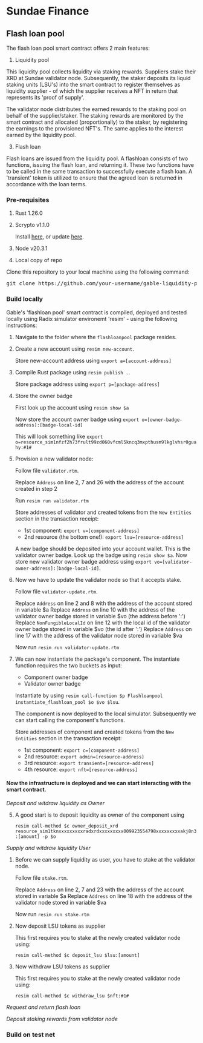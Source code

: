 # Sundae Finance

## Flash loan pool

The flash loan pool smart contract offers 2 main features:

1. Liquidity pool

This liquidity pool collects liquidity via staking rewards. Suppliers stake their XRD at Sundae validator node. Subsequently, the staker deposits its liquid staking units (LSU's) into the smart contract to register themselves as liquidity supplier - of which the supplier receives a NFT in return that represents its 'proof of supply'. 

The validator node distributes the earned rewards to the staking pool on behalf of the supplier/staker. The staking rewards are monitored by the smart contract and allocated (proportionally) to the staker, by registering the earnings to the provisioned NFT's. The same applies to the interest earned by the liquidity pool.

3. Flash loan

Flash loans are issued from the liquidity pool. A flashloan consists of two functions, issuing the flash loan, and returning it. These two functions have to be called in the same transaction to successfully execute a flash loan. A 'transient' token is utilized to ensure that the agreed loan is returned in accordance with the loan terms.

### Pre-requisites

1. Rust 1.26.0
2. Scrypto v1.1.0

   Install [here](https://docs-babylon.radixdlt.com/main/getting-started-developers/first-component/install-scrypto.html), or update [here](https://docs-babylon.radixdlt.com/main/getting-started-developers/first-component/updating-scrypto.html).
   
3. Node v20.3.1
4. Local copy of repo

Clone this repository to your local machine using the following command:

<pre>
git clone https://github.com/your-username/gable-liquidity-protocol.git
</pre>

### Build locally

Gable's 'flashloan pool' smart contract is compiled, deployed and tested locally using Radix simulator environemt 'resim' - using the following instructions:

1. Navigate to the folder where the `flashloanpool` package resides.

2. Create a new account using `resim new-account`.
   
   Store new-account address using `export a=[account-address]`

3. Compile Rust package using `resim publish .`.

   Store package address using `export p=[package-address]`

4. Store the owner badge 

   First look up the account using `resim show $a`
   
   Now store the account owner badge using `export o=[owner-badge-address]:[badge-local-id]`

   This will look something like `export o=resource_sim1nfzf2h73frult99zd060vfcml5kncq3mxpthusm9lkglvhsr0guahy:#1#`

5. Provision a new validator node:

   Follow file `validator.rtm`.

   Replace `Address` on line 2, 7 and 26 with the address of the account created in step 2

   Run `resim run validator.rtm`

   Store addresses of validator and created tokens from the `New Entities` section in the transaction receipt:

   - 1st component: `export v=[component-address]`
   - 2nd resource (the bottom one!): `export lsu=[resource-address]`

   A new badge should be deposited into your account wallet. This is the validator owner badge. Look up the badge using `resim show $a`. Now store new validator owner badge address using `export vo=[validator-owner-address]:[badge-local-id]`.

6. Now we have to update the validator node so that it accepts stake.

   Follow file `validator-update.rtm`.

   Replace `Address` on line 2 and 8 with the address of the account stored in variable $a
   Replace `Address` on line 10 with the address of the validator owner badge stored in variable $vo (the address before ':')
   Replace `NonFungibleLocalId` on line 12 with the local id of the validator owner badge stored in variable $vo (the id after ':')
   Replace `Address` on line 17 with the address of the validator node stored in variable $va

   Now run `resim run validator-update.rtm`

4. We can now instantiate the package's component. The instantiate function requires the two buckets as input:

   - Component owner badge
   - Validator owner badge

   Instantiate by using `resim call-function $p Flashloanpool instantiate_flashloan_pool $o $vo $lsu`.

   The component is now deployed to the local simulator. Subsequently we can start calling the component's functions.

   Store addresses of component and created tokens from the `New Entities` section in the transaction receipt:

   - 1st component: `export c=[component-address]`
   - 2nd resource: `export admin=[resource-address]`
   - 3rd resource: `export transient=[resource-address]`
   - 4th resource: `export nft=[resource-address]`

#### Now the infrastructure is deployed and we can start interacting with the smart contract.

*Deposit and witdraw liquidity as Owner*
   
5. A good start is to deposit liquidity as owner of the component using

   `resim call-method $c owner_deposit_xrd resource_sim1tknxxxxxxxxxradxrdxxxxxxxxx009923554798xxxxxxxxxakj8n3:[amount] -p $o`

*Supply and witdraw liquidity User*

1. Before we can supply liquidity as user, you have to stake at the validator node.

   Follow file `stake.rtm`.

   Replace `Address` on line 2, 7 and 23 with the address of the account stored in variable $a
   Replace `Address` on line 18 with the address of the validator node stored in variable $va

   Now run `resim run stake.rtm`

7. Now deposit LSU tokens as supplier

   This first requires you to stake at the newly created validator node using:

   `resim call-method $c deposit_lsu $lsu:[amount]`

8. Now withdraw LSU tokens as supplier

   This first requires you to stake at the newly created validator node using:

   `resim call-method $c withdraw_lsu $nft:#1#`

*Request and return flash loan*

*Deposit staking rewards from validator node*

### Build on test net
